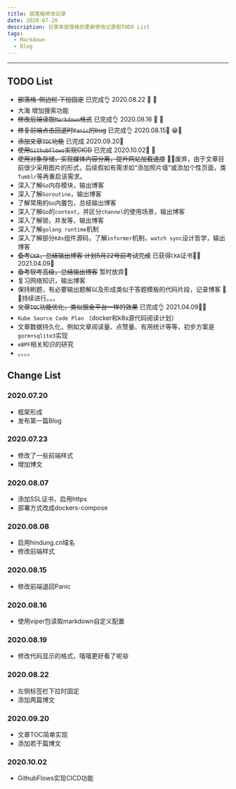 ```yaml
---
title: 部落格修改记录
date: 2020-07-20
description: 记录本部落格的更新修改记录和TODO List
tags: 
  - Markdown
  - Blog
---
```


----

## TODO List

- ~~部落格-侧边栏 下拉固定~~   已完成👌  2020.08.22 📅  🎉
- 大海 增加搜索功能
- ~~修改后端读取`Markdown`格式~~ 已完成👌  2020.08.16 📅  🎉
- ~~修复前端点击回退时`Panic`的bug~~ 已完成👌 2020.08.15📅 😁🎉
- ~~添加文章`TOC`功能~~   已完成 2020.09.20📅
- ~~使用`GithubFlows`实现CICD~~  已完成 2020.10.02📅 🎉
- ~~使用对象存储，实现媒体内容分离，提升网站加载速度~~  🚮🚮废弃，由于文章目前很少采用图片的形式，后续假如有需求如“添加照片墙”或添加个性页面，类`Tumblr`等再重启该需求。
- 深入了解`Go`内存模块，输出博客
- 深入了解`Goroutine`，输出博客
- 了解常用的`Go`内置包，总结输出博客
- 深入了解`Go`的`context`，并区分`channel`的使用场景，输出博客
- 深入了解锁，并发等，输出博客
- 深入了解`golang runtime`机制
- 深入了解部分`K8s`组件源码，了解`informer`机制，`watch sync`设计哲学，输出博客
- ~~备考`CKA`，总结输出博客 计划5月22号前考试完成~~ 已获得`CKA`证书🎉🎉 2021.04.09📅
- ~~备考软考高级，总结输出博客~~ 暂时放弃🚮
- 复习网络知识，输出博客
- 保持刷题，有必要输出题解以及形成类似于答题模板的代码片段，记录博客  💪💪持续进行。。。
- ~~文章`TOC`功能优化，类似掘金平台一样的效果~~ 已完成👌 2021.04.09📅🎉
- `Kube Source Code Plan` （docker和k8s源代码阅读计划）
- 文章数据持久化，例如文章阅读量、点赞量、有用统计等等，初步方案是`gorm+sqlite3`实现
- `eBPF`相关知识的研究
- 。。。。

## Change List

### 2020.07.20

- 框架形成
- 发布第一篇Blog

### 2020.07.23

- 修改了一些前端样式
- 增加博文

### 2020.08.07

- 添加SSL证书，启用https
- 部署方式改成dockers-compose

### 2020.08.08

- 启用hindung.cn域名
- 修改前端样式

### 2020.08.15

- 修改前端退回Panic


### 2020.08.16

- 使用viper包读取markdown自定义配置

### 2020.08.19

- 修改代码显示的格式，嘻嘻更好看了呢😄

### 2020.08.22

- 左侧标签栏下拉时固定
- 添加两篇博文

### 2020.09.20

- 文章TOC简单实现
- 添加若干篇博文


### 2020.10.02

- GithubFlows实现CICD功能